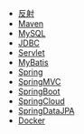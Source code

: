 - <a href="反射.md">反射</a>
- <a href="Maven.md">Maven</a>
- <a href="MySQL.md">MySQL</a>
- <a href="JDBC.md">JDBC</a>
- <a href="Servlet.md">Servlet</a>
- <a href="MyBatis.md">MyBatis</a>
- <a href="Spring.md">Spring</a>
- <a href="SpringMVC.md">SpringMVC</a>
- <a href="SpringBoot.md">SpringBoot</a>
- <a href="SpringCloud/index.md">SpringCloud</a>
- <a href="SpringDataJPA.md">SpringDataJPA</a>
- <a href="Docker.md">Docker</a>
